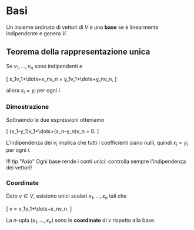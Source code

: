 # Basi

Un insieme ordinato di vettori di $V$ è una **base** se è linearmente indipendente
e genera $V$.

## Teorema della rappresentazione unica

Se $v_1,\dots,v_n$ sono indipendenti e

\[
x_1v_1+\dots+x_nv_n = y_1v_1+\dots+y_nv_n,
\]

allora $x_i=y_i$ per ogni $i$.

### Dimostrazione

Sottraendo le due espressioni otteniamo

\[
(x_1-y_1)v_1+\dots+(x_n-y_n)v_n = 0.
\]

L'indipendenza dei $v_i$ implica che tutti i coefficienti siano nulli,
quindi $x_i = y_i$ per ogni $i$.

!!! tip "Axio"
    Ogni base rende i conti unici: controlla sempre l'indipendenza dei vettori!

### Coordinate

Dato $v\in V$, esistono unici scalari $x_1,\dots,x_n$ tali che

\[
v = x_1v_1+\dots+x_nv_n.
\]

La $n$-upla $(x_1,\dots,x_n)$ sono le **coordinate** di $v$ rispetto alla base.
